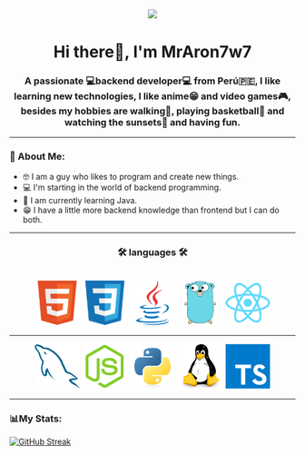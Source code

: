<div id="header" align="center"}>
  <img src="https://github.com/MrAron7w7/banner/blob/main/sinraya.png" width="600"/>
  <h1 align="center">Hi there👋, I'm MrAron7w7</h1>
  <h3 align="center">A passionate 💻backend developer💻 from Perú🇵🇪, I like learning new technologies, I like anime😁 and video games🎮, besides my hobbies are walking🚶, playing basketball🏀 and watching the sunsets🌄 and having fun.</h3>

</div>
<hr>

### 🤵 About Me:
- 🤓 I am a guy who likes to program and create new things.
- 💻 I'm starting in the world of backend programming.
- 📝 I am currently learning Java.
- 😁 I have a little more backend knowledge than frontend but I can do both.

<hr>
<div align="center">
  <h3><b>🛠️ languages 🛠️</b></h3><br>
  <div>
    <img src="https://github.com/devicons/devicon/blob/master/icons/html5/html5-original.svg" title="HTML5" alt="HTML" width="80" height="80"/&nbsp>
    <img src="https://github.com/devicons/devicon/blob/master/icons/css3/css3-original.svg" title="CSS3" alt="CSS" width="80" height="80"/&nbsp>
    <img src="https://github.com/devicons/devicon/blob/master/icons/java/java-original.svg" title="JAVA" alt="JAVA" width="80" height="80"/&nbsp>
    <img src="https://github.com/devicons/devicon/blob/master/icons/go/go-original.svg" title="GO" alt="GO" width="80" height="80"/&nbsp>
    <img src="https://github.com/devicons/devicon/blob/master/icons/react/react-original.svg" title="REACT" alt="REACT" width="80" height="80"/&nbsp>
  </div>
  <hr>
  <div>
       <img src="https://github.com/devicons/devicon/blob/master/icons/mysql/mysql-plain.svg" title="MYSQL" alt="MYSQL" width="80" height="80"/&nbsp>
    <img src="https://github.com/devicons/devicon/blob/master/icons/nodejs/nodejs-plain.svg" title="NODEJS" alt="NODEJS" width="80" height="80"/&nbsp>
    <img src="https://github.com/devicons/devicon/blob/master/icons/python/python-original.svg" title="PYTHON3" alt="PYTHON3" width="80" height="80"/&nbsp>
    <img src="https://github.com/devicons/devicon/blob/master/icons/linux/linux-original.svg" title="LINUX" alt="LINUX" width="80" height="80"/&nbsp>
    <img src="https://github.com/devicons/devicon/blob/master/icons/typescript/typescript-original.svg" title="TS" alt="TS" width="80" height="80"/&nbsp>
  </div>
</div>

<hr>

### 📊My Stats:

[![GitHub Streak](http://github-readme-streak-stats.herokuapp.com?user=MrAron7w7&theme=gruvbox-duo&hide_border=true&locale=es&date_format=j%20M%5B%20Y%5D&mode=weekly&card_width=750)](https://git.io/streak-stats)



